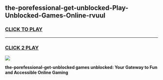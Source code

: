 
## the-porefessional-get-unblocked-Play-Unblocked-Games-Online-rvuul
<h3>
<a href="https://premium76.site?title=the-porefessional-get-unblocked&ref=25A">CLICK TO PLAY</a></h3>
<hr>

<h3>
<a href="https://premium76.site?title=the-porefessional-get-unblocked&ref=25A">CLICK 2 PLAY</a>
  
</h3>

<a href="https://premium76.site?title=the-porefessional-get-unblocked&ref=25A"><img src="https://clearcache.store/games.png"></a>


**the-porefessional-get-unblocked games unblocked: Your Gateway to Fun and Accessible Online Gaming**

